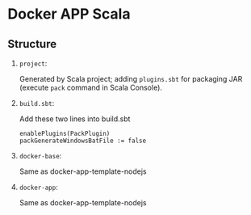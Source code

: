 # Docker APP Scala

## Structure

1. `project`:

    Generated by Scala project; adding `plugins.sbt` for packaging JAR (execute `pack` command in Scala Console).

2. `build.sbt`:

    Add these two lines into build.sbt
    ```
    enablePlugins(PackPlugin)
    packGenerateWindowsBatFile := false
    ```

3. `docker-base`:

    Same as docker-app-template-nodejs

4. `docker-app`:

    Same as docker-app-template-nodejs

